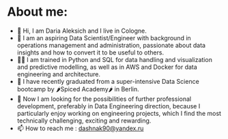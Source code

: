 # About me:
- 👋 Hi, I am Daria Aleksich and I live in Cologne.
- 💞️ I am an aspiring Data Scientist/Engineer with background in operations management and administration, passionate about data insights and how to convert it to be useful to others.
- 💪🏻 I am trained in Python and SQL for data handling and visualization and predictive modelling, as well as in AWS and Docker for data engineering and architecture.
- 🌱 I have recently graduated from a super-intensive Data Science bootcamp by 🌶Spiced Academy🌶 in Berlin.
- 👀 Now I am looking for the possibilities of further professional development, preferably in Data Engineering direction, because I particularly enjoy working on engineering projects, which I find the most technically challenging, exciting and rewarding.
- 📫 How to reach me : dashnak90@yandex.ru 

<!---
dashnak90/dashnak90 is a ✨ special ✨ repository because its `README.md` (this file) appears on your GitHub profile.
You can click the Preview link to take a look at your changes.
--->
